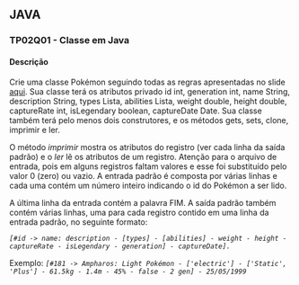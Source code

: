 ## JAVA
### TP02Q01 - Classe em Java
#### Descrição
Crie uma classe Pokémon seguindo todas as regras apresentadas no slide [aqui](https://github.com/icei-pucminas/aeds2/blob/master/aulas/u00\%20Nivelamento/unidade00l_nivelamento_introducaoOO.pdf). Sua classe terá os atributos privado id int, generation int, name String, description String, types Lista, abilities Lista, weight double, height double, captureRate int, isLegendary boolean, captureDate Date. Sua classe também terá pelo menos dois construtores, e os métodos gets, sets, clone, imprimir e ler.

O método *imprimir* mostra os atributos do registro (ver cada linha da saída padrão) e o *ler* lê os atributos de um registro. Atenção para o arquivo de entrada, pois em alguns registros faltam valores e esse foi substituído pelo valor 0 (zero) ou vazio. A entrada padrão é composta por várias linhas e cada uma contém um número inteiro indicando o id do Pokémon a ser lido.

A última linha da entrada contém a palavra FIM. A saída padrão também contém várias linhas, uma para cada registro contido em uma linha da entrada padrão, no seguinte formato:

*`[#id -> name: description - [types] - [abilities] - weight - height - captureRate - isLegendary - generation] - captureDate].`*

Exemplo: *`[#181 -> Ampharos: Light Pokémon - ['electric'] - ['Static', 'Plus'] - 61.5kg - 1.4m - 45% - false - 2 gen] - 25/05/1999`*

